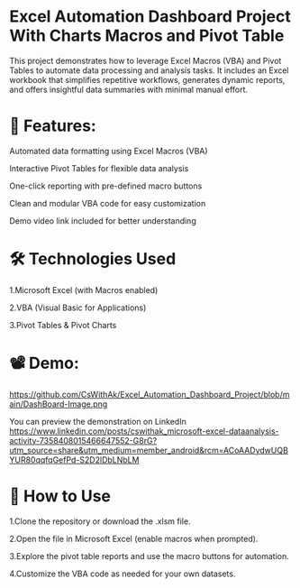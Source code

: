 # Excel Automation Dashboard Project With Charts Macros and Pivot Table
This project demonstrates how to leverage Excel Macros (VBA) and Pivot Tables to automate data processing and analysis tasks. It includes an Excel workbook that simplifies repetitive workflows, generates dynamic reports, and offers insightful data summaries with minimal manual effort.

# 🚀 Features:
Automated data formatting using Excel Macros (VBA)

Interactive Pivot Tables for flexible data analysis

One-click reporting with pre-defined macro buttons

Clean and modular VBA code for easy customization

Demo video link included for better understanding

# 🛠 Technologies Used
1.Microsoft Excel (with Macros enabled)

2.VBA (Visual Basic for Applications)

3.Pivot Tables & Pivot Charts

# 📽 Demo:
https://github.com/CsWithAk/Excel_Automation_Dashboard_Project/blob/main/DashBoard-Image.png

You can preview the demonstration on LinkedIn https://www.linkedin.com/posts/cswithak_microsoft-excel-dataanalysis-activity-7358408015466647552-G8rG?utm_source=share&utm_medium=member_android&rcm=ACoAADydwUQBYUR80qqfqGefPd-S2D2lDbLNbLM

# 📌 How to Use
1.Clone the repository or download the .xlsm file.

2.Open the file in Microsoft Excel (enable macros when prompted).

3.Explore the pivot table reports and use the macro buttons for automation.

4.Customize the VBA code as needed for your own datasets.
